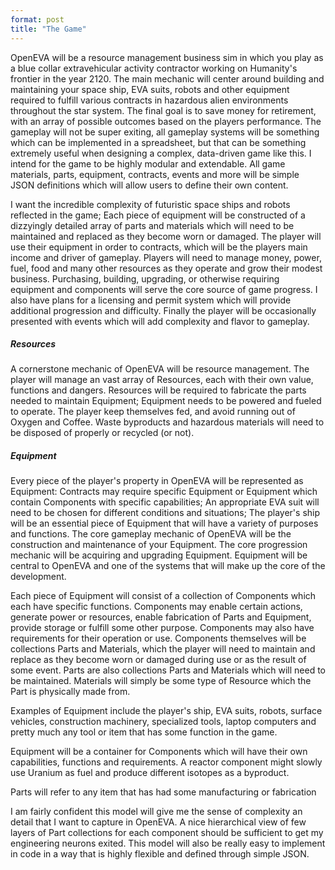 ```yaml
---
format: post
title: "The Game"
---
```

OpenEVA will be a resource management business sim in which you play as a blue collar extravehicular activity contractor working on Humanity's frontier in the year 2120. The main mechanic will center around building and maintaining your space ship, EVA suits, robots and other equipment required to fulfill various contracts in hazardous alien environments throughout the star system. The final goal is to save money for retirement, with an array of possible outcomes based on the players performance. The gameplay will not be super exiting, all gameplay systems will be something which can be implemented in a spreadsheet, but that can be something extremely useful when designing a complex, data-driven game like this. I intend for the game to be highly modular and extendable. All game materials, parts, equipment, contracts, events and more will be simple JSON definitions which will allow users to define their own content. 

 I want the incredible complexity of futuristic space ships and robots reflected in the game; Each piece of equipment will be constructed of a dizzyingly detailed array of parts and materials which will need to be maintained and replaced as they become worn or damaged. The player will use their equipment in order to contracts, which will be the players main income and driver of gameplay. Players will need to manage money, power, fuel, food and many other resources as they operate and grow their modest business. Purchasing, building, upgrading, or otherwise requiring equipment and components will serve the core source of game progress. I also have plans for a licensing and permit system which will provide additional progression and difficulty. Finally the player will be occasionally presented with events which will add complexity and flavor to gameplay.


##### Resources

A cornerstone mechanic of OpenEVA will be resource management. The player will manage an vast array of Resources, each with their own value, functions and dangers. Resources will be required to fabricate the parts needed to maintain Equipment; Equipment needs to be powered and fueled to operate. The player keep themselves fed, and avoid running out of Oxygen and Coffee. Waste byproducts and hazardous materials will need to be disposed of properly or recycled (or not). 

##### Equipment

Every piece of the player's property in  OpenEVA will be represented as Equipment: Contracts may require specific Equipment or Equipment which contain Components with specific capabilities; An appropriate EVA suit will need to be chosen for different conditions and situations; The player's ship will be an essential piece of Equipment that will have a variety of purposes and functions. The core gameplay mechanic of OpenEVA will be the construction and maintenance of your Equipment. The core progression mechanic will be acquiring and upgrading Equipment. Equipment will be central to OpenEVA and one of the systems that will make up the core of the development.

Each piece of Equipment will consist of a collection of Components which each have specific functions. Components may enable certain actions, generate power or resources, enable fabrication of Parts and Equipment, provide storage or fulfill some other purpose. Components may also have requirements for their operation or use. Components themselves will be collections Parts and Materials, which the player will need to maintain and replace as they become worn or damaged during use or as the result of some event. Parts are also collections Parts and Materials which will need to be maintained. Materials will simply be some type of Resource which the Part is physically made from.

Examples of Equipment include the player's ship, EVA suits, robots, surface vehicles, construction machinery, specialized tools, laptop computers and pretty much any tool or item that has some function in the game.

Equipment will be a container for Components which will have their own capabilities, functions and requirements. A reactor component might slowly use Uranium as fuel and produce different isotopes as a byproduct. 

Parts will refer to any item that has had some manufacturing or fabrication

I am fairly confident this model will give me the sense of complexity an detail that I want to capture in OpenEVA. A nice hierarchical view of few layers of Part collections for each component should be sufficient to get my engineering neurons exited. This model will also be really easy to implement in code in a way that is highly flexible and defined through simple JSON.
